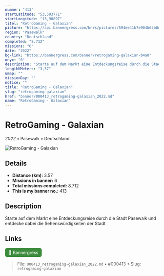 ```yaml
---
nummer: "413"
startLatitude: "53,503771"
startLongitude: "13,98897"
titel: "RetroGaming - Galaxian"
picture: "https://api.bannergress.com/bnrs/pictures/594ee41b7e904b65b0d747e41be5b40c"
region: "Pasewalk"
country: "Deutschland"
completed: "8.712"
missions: "6"
date: "2022"
bg-link: "https://bannergress.com/banner/retrogaming-galaxian-b4a0"
onyx: "0"
description: "Starte auf dem Markt eine Entdeckungsreise durch die Stadt Pasewalk und entdecke dabei die Sehenswürdigkeiten der Stadt"
lengthKMeters: "3,57"
umap: ""
missionDay: ""
notice: ""
title: "RetroGaming - Galaxian"
slug: "retrogaming-galaxian"
href: "banner/000413_retrogaming-galaxian_2022.md"
name: "RetroGaming - Galaxian"
---
```

# RetroGaming - Galaxian

*2022* • Pasewalk • Deutschland

![RetroGaming - Galaxian](https://api.bannergress.com/bnrs/pictures/594ee41b7e904b65b0d747e41be5b40c)



## Details
- **Distance (km):** 3.57
- **Missions in banner:** 6
- **Total missions completed:** 8.712
- **This is my banner no.:** 413



## Description
Starte auf dem Markt eine Entdeckungsreise durch die Stadt Pasewalk und entdecke dabei die Sehenswürdigkeiten der Stadt



## Links
<a href="https://bannergress.com/banner/retrogaming-galaxian-b4a0" target="_blank" style="display:inline-block;margin-right:8px;padding:6px 12px;background:#3c8b3c;color:#fff;text-decoration:none;border-radius:6px;">🔗 Bannergress</a>



> File: `000413_retrogaming-galaxian_2022.md`
> • #000413
> • Slug: `retrogaming-galaxian`
